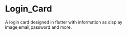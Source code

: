 # Login_Card
A login card designed in flutter with information as display image,email,password and more.
